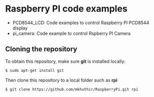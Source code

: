 # Raspberry PI code examples

* PCD8544_LCD: Code examples to control Raspberry PI PCD8544 display
* pi_camera: Code example to control Rspberry PI Camera

## Cloning the repository

To obtain this repository, make sure **git** is installed locally:

```bash
$ sudo apt-get install git
``` 
Then clone this repository to a local folder such as **rpi**

```bash
$ git clone https://github.com/mkhuthir/RaspberryPi.git rpi
```
